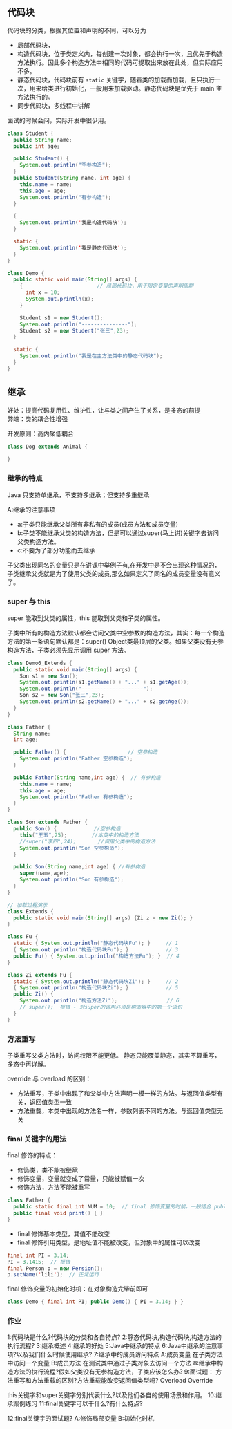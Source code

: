 ## 代码块

代码块的分类，根据其位置和声明的不同，可以分为
  * 局部代码块，
  * 构造代码块，位于类定义内，每创建一次对象，都会执行一次，且优先于构造方法执行。因此多个构造方法中相同的代码可提取出来放在此处，但实际应用不多。
  * 静态代码块，代码块前有 `static` 关键字，随着类的加载而加载，且只执行一次，用来给类进行初始化，一般用来加载驱动。静态代码块是优先于 main 主方法执行的。
  * 同步代码块，多线程中讲解

面试的时候会问，实际开发中很少用。

```java
class Student {
  public String name;
  public int age;

  public Student() {
    System.out.println("空参构造");
  }
  public Student(String name, int age) {
    this.name = name;
    this.age = age;
    System.out.println("有参构造");
  }

  {
    System.out.println('我是构造代码块');
  }

  static {
    System.out.println('我是静态代码块');
  }
}

class Demo {
  public static void main(String[] args) {
    {                        // 局部代码块，用于限定变量的声明周期
      int x = 10;
      System.out.println(x);
    }

    Student s1 = new Student();
    System.out.println("---------------");
    Student s2 = new Student("张三",23);
  }

  static {
    System.out.println("我是在主方法类中的静态代码块");
  }
}
```


## 继承

好处：提高代码复用性、维护性，让与类之间产生了关系，是多态的前提  
弊端：类的耦合性增强

开发原则：高内聚低耦合

```java
class Dog extends Animal {
  
}
```

### 继承的特点

Java 只支持单继承，不支持多继承；但支持多重继承

A:继承的注意事项
  * a:子类只能继承父类所有非私有的成员(成员方法和成员变量)
  * b:子类不能继承父类的构造方法，但是可以通过super(马上讲)关键字去访问父类构造方法。
  * c:不要为了部分功能而去继承

子父类出现同名的变量只是在讲课中举例子有,在开发中是不会出现这种情况的，子类继承父类就是为了使用父类的成员,那么如果定义了同名的成员变量没有意义了。

### super 与 this

super 能取到父类的属性，this 能取到父类和子类的属性。

子类中所有的构造方法默认都会访问父类中空参数的构造方法，其实：每一个构造方法的第一条语句默认都是：super() Object类最顶层的父类。如果父类没有无参构造方法，子类必须先显示调用 super 方法。


```java
class Demo6_Extends {
  public static void main(String[] args) {
    Son s1 = new Son();
    System.out.println(s1.getName() + "..." + s1.getAge());
    System.out.println("--------------------");
    Son s2 = new Son("张三",23);
    System.out.println(s2.getName() + "..." + s2.getAge());
  }
}

class Father {
  String name;
  int age;

  public Father() {                    // 空参构造
    System.out.println("Father 空参构造");
  }

  public Father(String name,int age) {  // 有参构造
    this.name = name;
    this.age = age;
    System.out.println("Father 有参构造");
  }
}

class Son extends Father {
  public Son() {            //空参构造
    this("王五",25);        //本类中的构造方法
    //super("李四",24);       //调用父类中的构造方法
    System.out.println("Son 空参构造");
  }

  public Son(String name,int age) { //有参构造
    super(name,age);
    System.out.println("Son 有参构造");
  }
}
```

```java
// 加载过程演示
class Extends {
  public static void main(String[] args) {Zi z = new Zi(); }
}

class Fu {
  static { System.out.println("静态代码块Fu"); }     // 1
  { System.out.println("构造代码块Fu"); }            // 3
  public Fu() { System.out.println("构造方法Fu"); }  // 4
}

class Zi extends Fu {
  static { System.out.println("静态代码块Zi"); }     // 2
  { System.out.println("构造代码块Zi"); }            // 5
  public Zi() {
    System.out.println("构造方法Zi");                // 6
    // super();  报错 - 对super的调用必须是构造器中的第一个语句
  }
}
```

### 方法重写

子类重写父类方法时，访问权限不能更低。
静态只能覆盖静态，其实不算重写，多态中再详解。

override 与 overload 的区别：
  * 方法重写，子类中出现了和父类中方法声明一模一样的方法。与返回值类型有关，返回值类型一致
  * 方法重载，本类中出现的方法名一样，参数列表不同的方法。与返回值类型无关

### final 关键字的用法

final 修饰的特点：
  * 修饰类，类不能被继承
  * 修饰变量，变量就变成了常量，只能被赋值一次
  * 修饰方法，方法不能被重写

```java
class Father {
  public static final int NUM = 10;  // final 修饰变量的时候，一般结合 public static 使用
  public final void print() { }
}
```

* final 修饰基本类型，其值不能改变
* final 修饰引用类型，是地址值不能被改变，但对象中的属性可以改变

```java
final int PI = 3.14;
PI = 3.1415;  // 报错
final Person p = new Persion();
p.setName('lili');  // 正常运行
```

final 修饰变量的初始化时机：在对象构造完毕前即可

```java
class Demo { final int PI; public Demo() { PI = 3.14; } }
```

### 作业

1:代码块是什么?代码块的分类和各自特点?
2:静态代码块,构造代码块,构造方法的执行流程?
3:继承概述
4:继承的好处
5:Java中继承的特点
6:Java中继承的注意事项?以及我们什么时候使用继承?
7:继承中的成员访问特点
  A:成员变量
    在子类方法中访问一个变量
  B:成员方法
    在测试类中通过子类对象去访问一个方法
8:继承中构造方法的执行流程?假如父类没有无参构造方法，子类应该怎么办?
9:面试题：
  方法重写和方法重载的区别?方法重载能改变返回值类型吗?
  Overload
  Override

  this关键字和super关键字分别代表什么?以及他们各自的使用场景和作用。
10:继承案例练习
11:final关键字可以干什么?有什么特点?

12:final关键字的面试题?
  A:修饰局部变量
  B:初始化时机